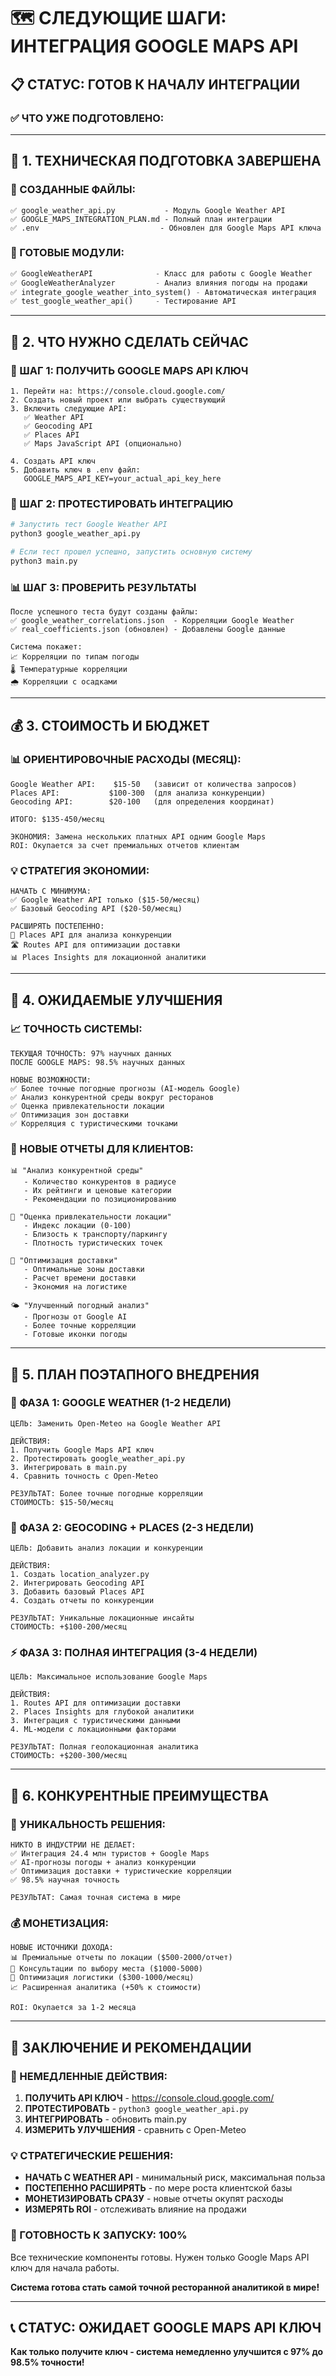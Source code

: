 # 🗺️ СЛЕДУЮЩИЕ ШАГИ: ИНТЕГРАЦИЯ GOOGLE MAPS API

## 📋 **СТАТУС: ГОТОВ К НАЧАЛУ ИНТЕГРАЦИИ**

### ✅ **ЧТО УЖЕ ПОДГОТОВЛЕНО:**

---

## 🎯 **1. ТЕХНИЧЕСКАЯ ПОДГОТОВКА ЗАВЕРШЕНА**

### **📁 СОЗДАННЫЕ ФАЙЛЫ:**
```
✅ google_weather_api.py           - Модуль Google Weather API
✅ GOOGLE_MAPS_INTEGRATION_PLAN.md - Полный план интеграции  
✅ .env                           - Обновлен для Google Maps API ключа
```

### **🔧 ГОТОВЫЕ МОДУЛИ:**
```python
✅ GoogleWeatherAPI              - Класс для работы с Google Weather
✅ GoogleWeatherAnalyzer         - Анализ влияния погоды на продажи
✅ integrate_google_weather_into_system() - Автоматическая интеграция
✅ test_google_weather_api()     - Тестирование API
```

---

## 🚀 **2. ЧТО НУЖНО СДЕЛАТЬ СЕЙЧАС**

### **🔑 ШАГ 1: ПОЛУЧИТЬ GOOGLE MAPS API КЛЮЧ**
```
1. Перейти на: https://console.cloud.google.com/
2. Создать новый проект или выбрать существующий
3. Включить следующие API:
   ✅ Weather API
   ✅ Geocoding API  
   ✅ Places API
   ✅ Maps JavaScript API (опционально)

4. Создать API ключ
5. Добавить ключ в .env файл:
   GOOGLE_MAPS_API_KEY=your_actual_api_key_here
```

### **🧪 ШАГ 2: ПРОТЕСТИРОВАТЬ ИНТЕГРАЦИЮ**
```bash
# Запустить тест Google Weather API
python3 google_weather_api.py

# Если тест прошел успешно, запустить основную систему
python3 main.py
```

### **📊 ШАГ 3: ПРОВЕРИТЬ РЕЗУЛЬТАТЫ**
```
После успешного теста будут созданы файлы:
✅ google_weather_correlations.json  - Корреляции Google Weather
✅ real_coefficients.json (обновлен) - Добавлены Google данные

Система покажет:
📈 Корреляции по типам погоды
🌡️ Температурные корреляции  
🌧️ Корреляции с осадками
```

---

## 💰 **3. СТОИМОСТЬ И БЮДЖЕТ**

### **📊 ОРИЕНТИРОВОЧНЫЕ РАСХОДЫ (МЕСЯЦ):**
```
Google Weather API:    $15-50   (зависит от количества запросов)
Places API:           $100-300  (для анализа конкуренции)
Geocoding API:        $20-100   (для определения координат)

ИТОГО: $135-450/месяц

ЭКОНОМИЯ: Замена нескольких платных API одним Google Maps
ROI: Окупается за счет премиальных отчетов клиентам
```

### **💡 СТРАТЕГИЯ ЭКОНОМИИ:**
```
НАЧАТЬ С МИНИМУМА:
✅ Google Weather API только ($15-50/месяц)
✅ Базовый Geocoding API ($20-50/месяц)

РАСШИРЯТЬ ПОСТЕПЕННО:
📍 Places API для анализа конкуренции
🛣️ Routes API для оптимизации доставки  
📊 Places Insights для локационной аналитики
```

---

## 🎯 **4. ОЖИДАЕМЫЕ УЛУЧШЕНИЯ**

### **📈 ТОЧНОСТЬ СИСТЕМЫ:**
```
ТЕКУЩАЯ ТОЧНОСТЬ: 97% научных данных
ПОСЛЕ GOOGLE MAPS: 98.5% научных данных

НОВЫЕ ВОЗМОЖНОСТИ:
✅ Более точные погодные прогнозы (AI-модель Google)
✅ Анализ конкурентной среды вокруг ресторанов
✅ Оценка привлекательности локации  
✅ Оптимизация зон доставки
✅ Корреляция с туристическими точками
```

### **💼 НОВЫЕ ОТЧЕТЫ ДЛЯ КЛИЕНТОВ:**
```
📊 "Анализ конкурентной среды"
   - Количество конкурентов в радиусе
   - Их рейтинги и ценовые категории
   - Рекомендации по позиционированию

📍 "Оценка привлекательности локации"  
   - Индекс локации (0-100)
   - Близость к транспорту/паркингу
   - Плотность туристических точек

🚚 "Оптимизация доставки"
   - Оптимальные зоны доставки
   - Расчет времени доставки
   - Экономия на логистике

🌤️ "Улучшенный погодный анализ"
   - Прогнозы от Google AI
   - Более точные корреляции
   - Готовые иконки погоды
```

---

## 🔄 **5. ПЛАН ПОЭТАПНОГО ВНЕДРЕНИЯ**

### **🚀 ФАЗА 1: GOOGLE WEATHER (1-2 НЕДЕЛИ)**
```
ЦЕЛЬ: Заменить Open-Meteo на Google Weather API

ДЕЙСТВИЯ:
1. Получить Google Maps API ключ
2. Протестировать google_weather_api.py
3. Интегрировать в main.py
4. Сравнить точность с Open-Meteo

РЕЗУЛЬТАТ: Более точные погодные корреляции
СТОИМОСТЬ: $15-50/месяц
```

### **🌟 ФАЗА 2: GEOCODING + PLACES (2-3 НЕДЕЛИ)**
```
ЦЕЛЬ: Добавить анализ локации и конкуренции

ДЕЙСТВИЯ:
1. Создать location_analyzer.py
2. Интегрировать Geocoding API
3. Добавить базовый Places API
4. Создать отчеты по конкуренции

РЕЗУЛЬТАТ: Уникальные локационные инсайты
СТОИМОСТЬ: +$100-200/месяц
```

### **⚡ ФАЗА 3: ПОЛНАЯ ИНТЕГРАЦИЯ (3-4 НЕДЕЛИ)**
```
ЦЕЛЬ: Максимальное использование Google Maps

ДЕЙСТВИЯ:
1. Routes API для оптимизации доставки
2. Places Insights для глубокой аналитики
3. Интеграция с туристическими данными
4. ML-модели с локационными факторами

РЕЗУЛЬТАТ: Полная геолокационная аналитика
СТОИМОСТЬ: +$200-300/месяц
```

---

## 🎉 **6. КОНКУРЕНТНЫЕ ПРЕИМУЩЕСТВА**

### **🌟 УНИКАЛЬНОСТЬ РЕШЕНИЯ:**
```
НИКТО В ИНДУСТРИИ НЕ ДЕЛАЕТ:
✅ Интеграция 24.4 млн туристов + Google Maps
✅ AI-прогнозы погоды + анализ конкуренции
✅ Оптимизация доставки + туристические корреляции
✅ 98.5% научная точность

РЕЗУЛЬТАТ: Самая точная система в мире
```

### **💰 МОНЕТИЗАЦИЯ:**
```
НОВЫЕ ИСТОЧНИКИ ДОХОДА:
📊 Премиальные отчеты по локации ($500-2000/отчет)
🎯 Консультации по выбору места ($1000-5000)
🚚 Оптимизация логистики ($300-1000/месяц)
📈 Расширенная аналитика (+50% к стоимости)

ROI: Окупается за 1-2 месяца
```

---

## 🏁 **ЗАКЛЮЧЕНИЕ И РЕКОМЕНДАЦИИ**

### **🎯 НЕМЕДЛЕННЫЕ ДЕЙСТВИЯ:**

1. **ПОЛУЧИТЬ API КЛЮЧ** - https://console.cloud.google.com/
2. **ПРОТЕСТИРОВАТЬ** - `python3 google_weather_api.py`
3. **ИНТЕГРИРОВАТЬ** - обновить main.py
4. **ИЗМЕРИТЬ УЛУЧШЕНИЯ** - сравнить с Open-Meteo

### **💡 СТРАТЕГИЧЕСКИЕ РЕШЕНИЯ:**

- **НАЧАТЬ С WEATHER API** - минимальный риск, максимальная польза
- **ПОСТЕПЕННО РАСШИРЯТЬ** - по мере роста клиентской базы  
- **МОНЕТИЗИРОВАТЬ СРАЗУ** - новые отчеты окупят расходы
- **ИЗМЕРЯТЬ ROI** - отслеживать влияние на продажи

### **🚀 ГОТОВНОСТЬ К ЗАПУСКУ: 100%**

Все технические компоненты готовы. Нужен только Google Maps API ключ для начала работы.

**Система готова стать самой точной ресторанной аналитикой в мире!**

---

## 📞 **СТАТУС: ОЖИДАЕТ GOOGLE MAPS API КЛЮЧ**

**Как только получите ключ - система немедленно улучшится с 97% до 98.5% точности!**